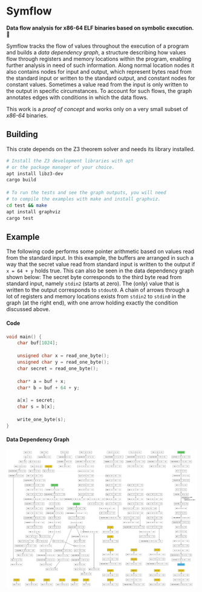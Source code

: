 # Symflow
**Data flow analysis for x86-64 ELF binaries based on symbolic execution.** 🔎

Symflow tracks the flow of values throughout the execution of a program and builds a _data dependency graph_, a structure describing how values flow through registers and memory locations within the program, enabling further analysis in need of such information. Along normal location nodes it also contains nodes for input and output, which represent bytes read from the standard input or written to the standard output, and constant nodes for constant values. Sometimes a value read from the input is only written to the output in specific circumstances. To account for such flows, the graph annotates edges with conditions in which the data flows.

This work is a _proof of concept_ and works only on a very small subset of _x86-64_ binaries.

## Building
This crate depends on the Z3 theorem solver and needs its library installed.
```bash
# Install the Z3 development libraries with apt
# or the package manager of your choice.
apt install libz3-dev
cargo build

# To run the tests and see the graph outputs, you will need
# to compile the examples with make and install graphviz.
cd test && make
apt install graphviz
cargo test
```

## Example
The following code performs some pointer arithmetic based on values read from the standard input. In this example, the buffers are arranged in such a way that the secret value read from standard input is written to the output if `x = 64 + y` holds true. This can also be seen in the data dependency graph shown below: The secret byte corresponds to the third byte read from standard input, namely `stdin2` (starts at zero). The (only) value that is written to the output corresponds to `stdout0`. A chain of arrows through a lot of registers and memory locations exists from `stdin2` to `stdin0` in the graph (at the right end), with one arrow holding exactly the condition discussed above.

#### Code
```c
void main() {
    char buf[1024];

    unsigned char x = read_one_byte();
    unsigned char y = read_one_byte();
    char secret = read_one_byte();

    char* a = buf + x;
    char* b = buf + 64 + y;

    a[x] = secret;
    char s = b[x];

    write_one_byte(s);
}
```

#### Data Dependency Graph
![Data Dependency Graph](https://github.com/laurmaedje/symflow/blob/master/Graph.png)
